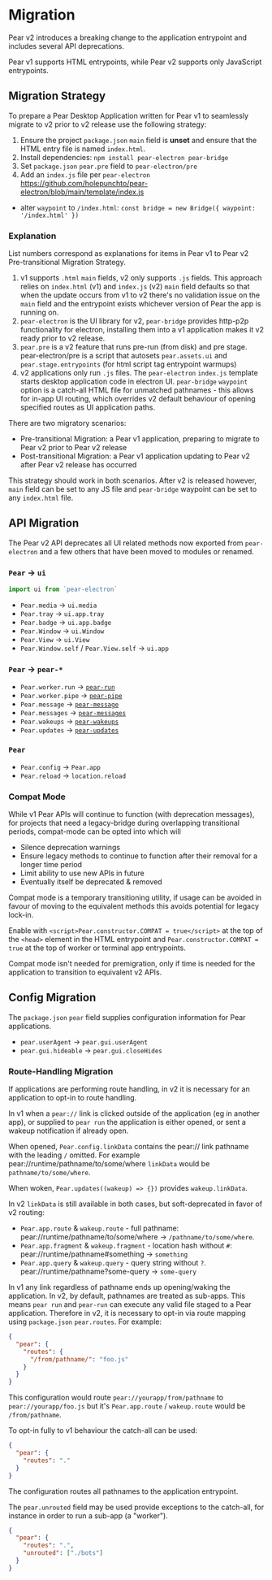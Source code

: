 # Migration

Pear v2 introduces a breaking change to the application entrypoint and includes several API deprecations.

Pear v1 supports HTML entrypoints, while Pear v2 supports only JavaScript entrypoints.

## Migration Strategy

To prepare a Pear Desktop Application written for Pear v1 to seamlessly migrate to v2 prior to v2 release use the following strategy:

1. Ensure the project `package.json` `main` field is **unset** and ensure that the HTML entry file is named `index.html`.
2. Install dependencies: `npm install pear-electron pear-bridge`
3. Set `package.json` `pear.pre` field to `pear-electron/pre`
4. Add an `index.js` file per `pear-electron` https://github.com/holepunchto/pear-electron/blob/main/template/index.js
  * alter `waypoint` to `/index.html`: `const bridge = new Bridge({ waypoint: '/index.html' })`

### Explanation

List numbers correspond as explanations for items in Pear v1 to Pear v2 Pre-transitional Migration Strategy.

1. v1 supports `.html` `main` fields, v2 only supports `.js` fields. This approach relies on `index.html` (v1) and `index.js` (v2) `main` field defaults so that when the update occurs from v1 to v2 there's no validation issue on the `main` field and the entrypoint exists whichever version of Pear the app is running on.
2. `pear-electron` is the UI library for v2, `pear-bridge` provides http-p2p functionality for electron, installing them into a v1 application makes it v2 ready prior to v2 release.
3. `pear.pre` is a v2 feature that runs pre-run (from disk) and pre stage. pear-electron/pre is a script that autosets `pear.assets.ui` and `pear.stage.entrypoints` (for html script tag entrypoint warmups)
4. v2 applications only run `.js` files. The `pear-electron` `index.js` template starts desktop application code in electron UI. `pear-bridge` `waypoint` option is a catch-all HTML file for unmatched pathnames - this allows for in-app UI routing, which overrides v2 default behaviour of opening specified routes as UI application paths.

There are two migratory scenarios:

* Pre-transitional Migration: a Pear v1 application, preparing to migrate to Pear v2 prior to Pear v2 release
* Post-transitional Migration: a Pear v1 application updating to Pear v2 after Pear v2 release has occurred

This strategy should work in both scenarios. After v2 is released however, `main` field can be set to any JS file and `pear-bridge` waypoint can be set to any `index.html` file.


## API Migration

The Pear v2 API deprecates all UI related methods now exported from `pear-electron` and a few others that have been moved to modules or renamed.

### `Pear` -> `ui`

```js
import ui from `pear-electron`
```

* `Pear.media` -> `ui.media`
* `Pear.tray` -> `ui.app.tray`
* `Pear.badge` -> `ui.app.badge`
* `Pear.Window` -> `ui.Window`
* `Pear.View` -> `ui.View`
* `Pear.Window.self` / `Pear.View.self` -> `ui.app`

### `Pear` -> `pear-*`

* `Pear.worker.run` -> [`pear-run`](https://github.com/holepunchto/pear-run)
* `Pear.worker.pipe` -> [`pear-pipe`](https://github.com/holepunchto/pear-pipe)
* `Pear.message` -> [`pear-message`](https://github.com/holepunchto/pear-message)
* `Pear.messages` -> [`pear-messages`](https://github.com/holepunchto/pear-messages)
* `Pear.wakeups` -> [`pear-wakeups`](https://github.com/holepunchto/pear-wakeups)
* `Pear.updates` -> [`pear-updates`](https://github.com/holepunchto/pear-updates)

### `Pear`

* `Pear.config` -> `Pear.app`
* `Pear.reload` -> `location.reload`


### Compat Mode

While v1 Pear APIs will continue to function (with deprecation messages), for projects that need a legacy-bridge during overlapping transitional periods, compat-mode can be opted into which will

* Silence deprecation warnings
* Ensure legacy methods to continue to function after their removal for a longer time period
* Limit ability to use new APIs in future
* Eventually itself be deprecated & removed

Compat mode is a temporary transitioning utility, if usage can be avoided in favour of moving to the equivalent methods this avoids potential for legacy lock-in.

Enable with `<script>Pear.constructor.COMPAT = true</script>` at the top of the `<head>` element in the HTML entrypoint and `Pear.constructor.COMPAT = true` at the top of worker or terminal app entrypoints.

Compat mode isn't needed for premigration, only if time is needed for the application to transition to equivalent v2 APIs.

## Config Migration

The `package.json` `pear` field supplies configuration information for Pear applications.

* `pear.userAgent` -> `pear.gui.userAgent`
* `pear.gui.hideable` -> `pear.gui.closeHides`

### Route-Handling Migration

If applications are performing route handling, in v2 it is necessary for an application to opt-in to route handling.

In v1 when a `pear://` link is clicked outside of the application (eg in another app), or supplied to `pear run` the application is either opened, or sent a wakeup notification if already open.

When opened, `Pear.config.linkData` contains the pear:// link pathname with the leading `/` omitted. For example pear://runtime/pathname/to/some/where `linkData` would be `pathname/to/some/where`.

When woken, `Pear.updates((wakeup) => {})` provides `wakeup.linkData`.

In v2 `linkData` is still available in both cases, but soft-deprecated in favor of v2 routing:

* `Pear.app.route` & `wakeup.route` - full pathname: pear://runtime/pathname/to/some/where -> `/pathname/to/some/where`.
* `Pear.app.fragment` & `wakeup.fragment` - location hash without `#`: pear://runtime/pathname#something -> `something`
* `Pear.app.query` & `wakeup.query` - query string without `?`. pear://runtime/pathname?some-query -> `some-query`

In v1 any link regardless of pathname ends up opening/waking the application. In v2, by default, pathnames are treated as sub-apps. This means `pear run` and `pear-run` can execute any valid file staged to a Pear application. Therefore in v2, it is necessary to opt-in via route mapping using `package.json` `pear.routes`. For example:

```json
{
  "pear": {
    "routes": {
      "/from/pathname/": "foo.js"
    }
  }
}
```

This configuration would route `pear://yourapp/from/pathname` to `pear://yourapp/foo.js` but it's `Pear.app.route` / `wakeup.route` would be `/from/pathname`.

To opt-in fully to v1 behaviour the catch-all can be used:

```json
{
  "pear": {
    "routes": "."
  }
}
```

The configuration routes all pathnames to the application entrypoint.

The `pear.unrouted` field may be used provide exceptions to the catch-all, for instance in order to run a sub-app (a "worker").

```json
{
  "pear": {
    "routes": ".",
    "unrouted": ["./bots"]
  }
}
```
